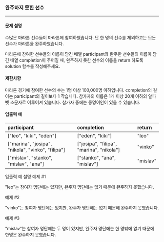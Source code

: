 ### 완주하지 못한 선수

***

#### 문제 설명

수많은 마라톤 선수들이 마라톤에 참여하였습니다. 단 한 명의 선수를 제외하고는 모든 선수가 마라톤을 완주하였습니다.

마라톤에 참여한 선수들의 이름이 담긴 배열 participant와 완주한 선수들의 이름이 담긴 배열 completion이 주어질 때, 완주하지 못한 선수의 이름을 return 하도록 solution 함수를
작성해주세요.

#### 제한사항

마라톤 경기에 참여한 선수의 수는 1명 이상 100,000명 이하입니다. completion의 길이는 participant의 길이보다 1 작습니다. 참가자의 이름은 1개 이상 20개 이하의 알파벳 소문자로 이루어져
있습니다. 참가자 중에는 동명이인이 있을 수 있습니다.

#### 입출력 예

| participant|    completion |    return|
|:---|:---|:---|
|["leo", "kiki", "eden"] |    ["eden", "kiki"] |    "leo"|
|["marina", "josipa", "nikola", "vinko", "filipa"]|    ["josipa", "filipa", "marina", "nikola"]|    "vinko"|
|["mislav", "stanko", "mislav", "ana"]|    ["stanko", "ana", "mislav"]|    "mislav"|

입출력 예 설명 예제 #1

"leo"는 참여자 명단에는 있지만, 완주자 명단에는 없기 때문에 완주하지 못했습니다.

예제 #2

"vinko"는 참여자 명단에는 있지만, 완주자 명단에는 없기 때문에 완주하지 못했습니다.

예제 #3

"mislav"는 참여자 명단에는 두 명이 있지만, 완주자 명단에는 한 명밖에 없기 때문에 한명은 완주하지 못했습니다.
